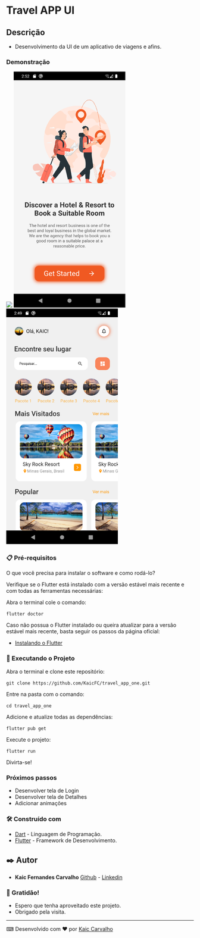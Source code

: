 # Travel APP UI

## Descrição

- Desenvolvimento da UI de um aplicativo de viagens e afins.

### Demonstração

<img src="screenshots/travel.gif" heigth="400" width="300">
<img src="screenshots/splash.png" heigth="400" width="300">
<img src="screenshots/home.png" heigth="400" width="300">

### 📋 Pré-requisitos

O que você precisa para instalar o software e como rodá-lo?

Verifique se o Flutter está instalado com a versão estável mais recente e com todas as ferramentas necessárias:

Abra o terminal cole o comando:
```
flutter doctor
```

Caso não possua o Flutter instalado ou queira atualizar para a versão estável mais recente, basta seguir os passos da página oficial:

- [Instalando o Flutter](https://docs.flutter.dev/get-started/install)


### 🔧 Executando o Projeto

Abra o terminal e clone este repositório:

```
git clone https://github.com/KaicFC/travel_app_one.git
```

Entre na pasta com o comando:

```
cd travel_app_one
```

Adicione e atualize todas as dependências:

```
flutter pub get
```

Execute o projeto:

```
flutter run
```

Divirta-se!


### Próximos passos

- Desenvolver tela de Login
- Desenvolver tela de Detalhes
- Adicionar animações


### 🛠️ Construído com

* [Dart](https://dart.dev) - Linguagem de Programação.
* [Flutter](https://flutter.dev) - Framework de Desenvolvimento.


## ✒️ Autor

* **Kaic Fernandes Carvalho**
  [Github](https://github.com/KaicFC) - [Linkedin](https://www.linkedin.com/in/kaic-carvalho/)


### 🎁 Gratidão!

* Espero que tenha aproveitado este projeto.
* Obrigado pela visita.

---
⌨ Desenvolvido com ❤️ por [Kaic Carvalho](https://github.com/KaicFC)
